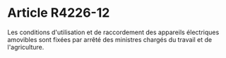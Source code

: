 # Article R4226-12

Les conditions d'utilisation et de raccordement des appareils électriques amovibles sont fixées par arrêté des ministres chargés du travail et de l'agriculture.